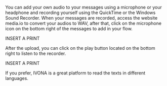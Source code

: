 You can add your own audio to your messages using a microphone or your headphone and recording yourself using the QuickTime or the Windows Sound Recorder. When your messages are recorded, access the website media.io to convert your audios to WAV, after that, click on the microphone icon on the bottom right of the messages to add in your flow.

INSERT A PRINT

After the upload, you can click on the play button located on the bottom right to listen to the recorder.

INSERT A PRINT

If you prefer, IVONA is a great platform to read the texts in different languages. 
